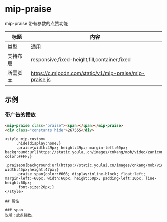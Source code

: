 ﻿# mip-praise

mip-praise 带有参数的点赞功能

标题|内容
----|----
类型|通用
支持布局|responsive,fixed-height,fill,container,fixed
所需脚本|https://c.mipcdn.com/static/v1/mip-praise/mip-praise.js

## 示例

### 带广告的播放
```html
<mip-praise class="praise"><span></span></mip-praise>
<div class="constants hide">267555</div>
``` 
```style
<style mip-custom>
	 .hide{display:none;}
	 .praise{width:49px; height:49px; margin-left:60px; background:url(https://static.youlai.cn/images/cnkang/mob/video/zanicon.png); color:#FFF;}
	 .praiseon{background:url(https://static.youlai.cn/images/cnkang/mob/video/zaniconon.png); width:45px;height:47px;}
	 .praise span{color:#666; display:inline-block; float:left; margin-left:-60px; width:60px; height:50px; padding-left:10px; line-height:60px;
	  font-size:20px;}
</style>

## 属性

### span
说明：放点赞数。 



